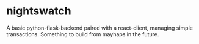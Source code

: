 # nightswatch
A basic python-flask-backend paired with a react-client, managing simple transactions.
Something to build from mayhaps in the future.
